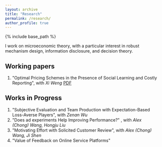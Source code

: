```yaml
---
layout: archive
title: "Research"
permalink: /research/
author_profile: true
---
```


{% include base_path %}

I work on microeconomic theory, with a particular interest in robust mechanism design, information disclosure, and decision theory.

## Working papers
1. "Optimal Pricing Schemes in the Presence of Social Learning and Costly Reporting", with *Xi Weng* [PDF](https://arxiv.org/abs/2211.07362)

## Works in Progress
1. "Subjective Evaluation and Team Production with Expectation-Based Loss-Averse Players", with *Zenan Wu*
2. "Does ad experiments Help Improving Performance?" , with *Alex (Chong) Wang, Hongju Liu*
3. "Motivating Effort with Solicited Customer Review", with *Alex (Chong) Wang, Ji Shen*
4. "Value of Feedback on Online Service Platforms"
